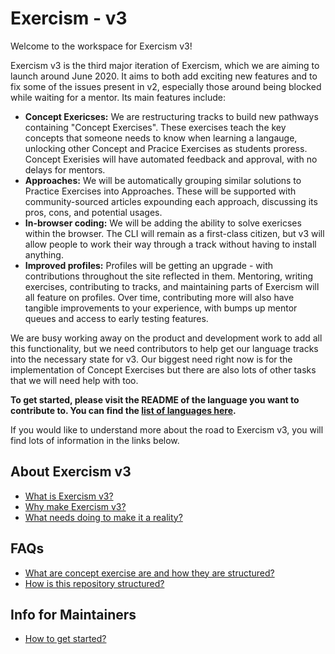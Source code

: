 # Exercism - v3

Welcome to the workspace for Exercism v3!

Exercism v3 is the third major iteration of Exercism, which we are aiming to launch around June 2020. It aims to both add exciting new features and to fix some of the issues present in v2, especially those around being blocked while waiting for a mentor. Its main features include:
- **Concept Exericses:** We are restructuring tracks to build new pathways containing "Concept Exercises". These exercises teach the key concepts that someone needs to know when learning a langauge, unlocking other Concept and Pracice Exercises as students proress. Concept Exerisies will have automated feedback and approval, with no delays for mentors.
- **Approaches:** We will be automatically grouping similar solutions to Practice Exercises into Approaches. These will be supported with community-sourced articles expounding each approach, discussing its pros, cons, and potential usages.
- **In-browser coding:** We will be adding the ability to solve exericses within the browser. The CLI will remain as a first-class citizen, but v3 will allow people to work their way through a track without having to install anything.
- **Improved profiles:** Profiles will be getting an upgrade - with contributions throughout the site reflected in them. Mentoring, writing exercises, contributing to tracks, and maintaining parts of Exercism will all feature on profiles. Over time, contributing more will also have tangible improvements to your experience, with bumps up mentor queues and access to early testing features. 

We are busy working away on the product and development work to add all this functionality, but we need contributors to help get our language tracks into the necessary state for v3. Our biggest need right now is for the implementation of Concept Exercises but there are also lots of other tasks that we will need help with too.

**To get started, please visit the README of the language you want to contribute to. You can find the [list of languages here](languages/README.md).**

If you would like to understand more about the road to Exercism v3, you will find lots of information in the links below.


## About Exercism v3

- [What is Exercism v3?](./docs/what-is-v3.md)
- [Why make Exercism v3?](./docs/why-make-v3.md)
- [What needs doing to make it a reality?](./docs/what-needs-doing.md)

## FAQs

- [What are concept exercise are and how they are structured?](./docs/concept-exercises.md)
- [How is this repository structured?](./docs/repository-structure.md)

## Info for Maintainers

- [How to get started?](./docs/maintainers-how-to-get-started.md)
